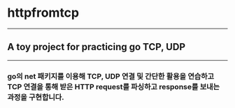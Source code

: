 # httpfromtcp
---
## A toy project for practicing go TCP, UDP
---
### go의 net 패키지를 이용해 TCP, UDP 연결 및 간단한 활용을 연습하고 TCP 연결을 통해 받은 HTTP request를 파싱하고 response를 보내는 과정을 구현합니다.